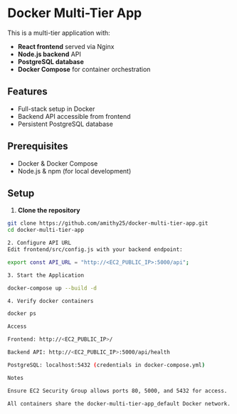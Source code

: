 # Docker Multi-Tier App

This is a multi-tier application with:

- **React frontend** served via Nginx
- **Node.js backend** API
- **PostgreSQL database**
- **Docker Compose** for container orchestration

## Features

- Full-stack setup in Docker
- Backend API accessible from frontend
- Persistent PostgreSQL database

## Prerequisites

- Docker & Docker Compose
- Node.js & npm (for local development)

## Setup

1. **Clone the repository**
```bash
git clone https://github.com/amithy25/docker-multi-tier-app.git
cd docker-multi-tier-app

2. Configure API URL
Edit frontend/src/config.js with your backend endpoint:

export const API_URL = "http://<EC2_PUBLIC_IP>:5000/api";

3. Start the Application

docker-compose up --build -d

4. Verify docker containers

docker ps

Access

Frontend: http://<EC2_PUBLIC_IP>/

Backend API: http://<EC2_PUBLIC_IP>:5000/api/health

PostgreSQL: localhost:5432 (credentials in docker-compose.yml)

Notes

Ensure EC2 Security Group allows ports 80, 5000, and 5432 for access.

All containers share the docker-multi-tier-app_default Docker network.
